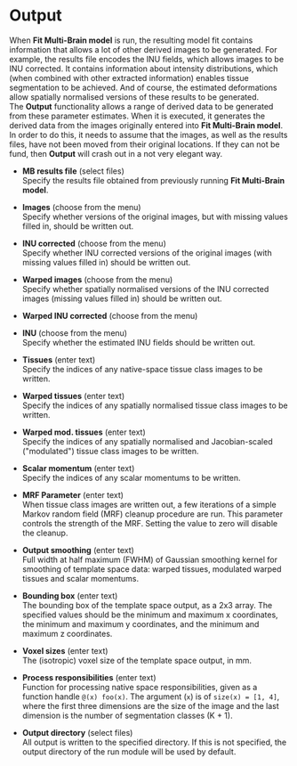 # Output  
When **Fit Multi-Brain model** is run, the resulting model fit contains information that allows a lot of other derived images to be generated. For example, the results file encodes the INU fields, which allows images to be INU corrected. It contains information about intensity distributions, which (when combined with other extracted information) enables tissue segmentation to be achieved. And of course, the estimated deformations allow spatially normalised versions of these results to be generated.  
The **Output** functionality allows a range of derived data to be generated from these parameter estimates. When it is executed, it generates the derived data from the images originally entered into **Fit Multi-Brain model**. In order to do this, it needs to assume that the images, as well as the results files, have not been moved from their original locations. If they can not be fund, then **Output** will crash out in a not very elegant way.  

* **MB results file** (select files)  
Specify the results file obtained from previously running **Fit Multi-Brain model**.  

* **Images** (choose from the menu)  
Specify whether versions of the original images, but with missing values filled in, should be written out.  

* **INU corrected** (choose from the menu)  
Specify whether INU corrected versions of the original images (with missing values filled in) should be written out.  

* **Warped images** (choose from the menu)  
Specify whether spatially normalised versions of the INU corrected images (missing values filled in) should be written out.  

* **Warped INU corrected** (choose from the menu)  
  

* **INU** (choose from the menu)  
Specify whether the estimated INU fields should be written out.  

* **Tissues** (enter text)  
Specify the indices of any native-space tissue class images to be written.  

* **Warped tissues** (enter text)  
Specify the indices of any spatially normalised tissue class images to be written.  

* **Warped mod. tissues** (enter text)  
Specify the indices of any spatially normalised and Jacobian-scaled ("modulated") tissue class images to be written.  

* **Scalar momentum** (enter text)  
Specify the indices of any scalar momentums to be written.  

* **MRF Parameter** (enter text)  
When tissue class images are written out, a few iterations of a simple Markov random field (MRF) cleanup procedure are run.  This parameter controls the strength of the MRF. Setting the value to zero will disable the cleanup.  

* **Output smoothing** (enter text)  
Full width at half maximum (FWHM) of Gaussian smoothing kernel for smoothing of template space data: warped tissues, modulated warped tissues and scalar momentums.  

* **Bounding box** (enter text)  
The bounding box of the template space output, as a 2x3 array. The specified values should be the minimum and maximum x coordinates, the minimum and maximum y coordinates, and the minimum and maximum z coordinates.  

* **Voxel sizes** (enter text)  
The (isotropic) voxel size of the template space output, in mm.  

* **Process responsibilities** (enter text)  
Function for processing native space responsibilities, given as a function handle ``@(x) foo(x)``. The argument (``x``) is of ``size(x) = [1, 4]``, where the first three dimensions are the size of the image and the last dimension is the number of segmentation classes (K + 1).  

* **Output directory** (select files)  
All output is written to the specified directory. If this is not specified, the output directory of the run module will be used by default.  
